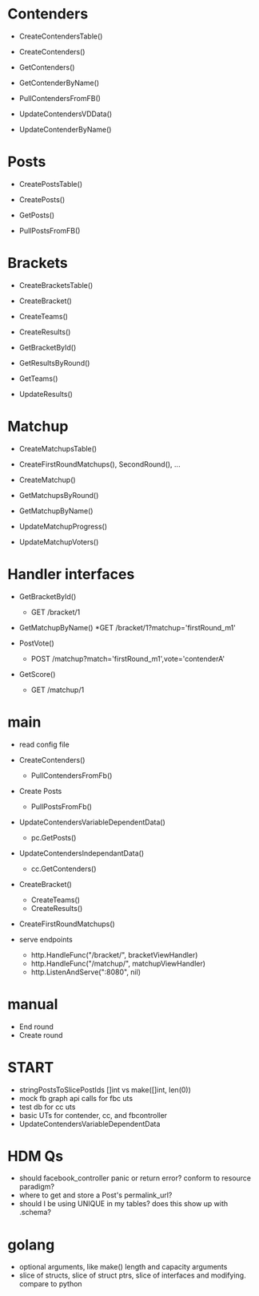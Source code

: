 # Contenders
* CreateContendersTable()
* CreateContenders()

* GetContenders()
* GetContenderByName()
* PullContendersFromFB()

* UpdateContendersVDData()
* UpdateContenderByName()


# Posts
* CreatePostsTable()
* CreatePosts()

* GetPosts()
* PullPostsFromFB()


# Brackets
* CreateBracketsTable()

* CreateBracket()
* CreateTeams()
* CreateResults()

* GetBracketById()
* GetResultsByRound()
* GetTeams()

* UpdateResults()


# Matchup
* CreateMatchupsTable()

* CreateFirstRoundMatchups(), SecondRound(), ...
* CreateMatchup()

* GetMatchupsByRound()
* GetMatchupByName()

* UpdateMatchupProgress()
* UpdateMatchupVoters()


# Handler interfaces
* GetBracketById()
  * GET /bracket/1

* GetMatchupByName()
  *GET /bracket/1?matchup='firstRound_m1'

* PostVote()
  * POST /matchup?match='firstRound_m1',vote='contenderA'

* GetScore()
  * GET /matchup/1


# main
* read config file

* CreateContenders()
  * PullContendersFromFb()
* Create Posts
  * PullPostsFromFb()

* UpdateContendersVariableDependentData()
  * pc.GetPosts()
* UpdateContendersIndependantData()
  * cc.GetContenders()

* CreateBracket()
  * CreateTeams()
  * CreateResults()
  
* CreateFirstRoundMatchups()

* serve endpoints
  * http.HandleFunc("/bracket/", bracketViewHandler)
  * http.HandleFunc("/matchup/", matchupViewHandler)
  * http.ListenAndServe(":8080", nil)


# manual
* End round
* Create round



# START
* stringPostsToSlicePostIds []int vs make([]int, len(0))
* mock fb graph api calls for fbc uts
* test db for cc uts
* basic UTs for contender, cc, and fbcontroller
* UpdateContendersVariableDependentData

# HDM Qs
* should facebook_controller panic or return error? conform to resource paradigm?
* where to get and store a Post's permalink_url?
* should I be using UNIQUE in my tables? does this show up with .schema?

# golang
* optional arguments, like make() length and capacity arguments
* slice of structs, slice of struct ptrs, slice of interfaces and modifying. compare to python
